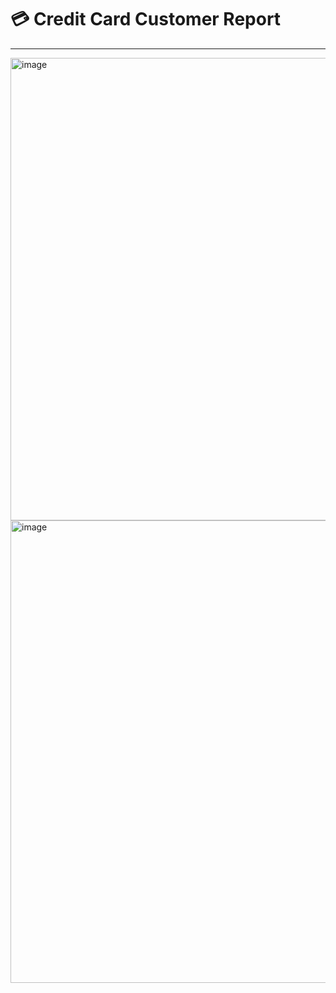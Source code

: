 # 💳 Credit Card Customer Report

---
<img width="1321" height="740" alt="image" src="https://github.com/user-attachments/assets/a4bd21c1-7031-4596-97e8-8a66dc3720b3" />
<img width="1321" height="740" alt="image" src="https://github.com/user-attachments/assets/d86cd542-2b6c-4c28-aae1-2313a5fab106" />
